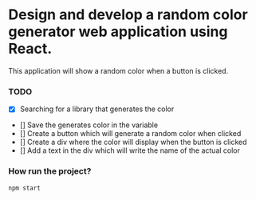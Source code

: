 # Design and develop a random color generator web application using React.

This application will show a random color when a button is clicked.

### TODO

- [x] Searching for a library that generates the color
- [] Save the generates color in the variable
- [] Create a button which will generate a random color when clicked
- [] Create a div where the color will display when the button is clicked
- [] Add a text in the div which will write the name of the actual color

### How run the project?

`npm start`
